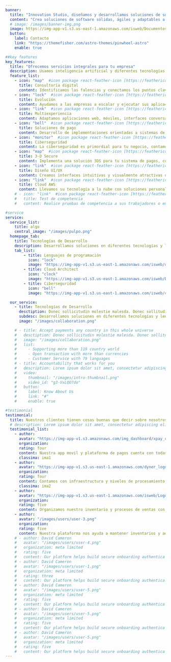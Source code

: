 ```yaml
---
banner:
  title: "Innovation Studio, diseñamos y desarrollamos soluciones de software"
  content: "Crea soluciones de software sólidas, ágiles y adaptables a las necesidades de tu negocio."
  # image: /images/banner-img.png
  image: https://img-app-v1.s3.us-east-1.amazonaws.com/isweb/Documentos_escaneados_page-0001-removebg-preview.png
  button:
    label: Contacto
    link: "https://themefisher.com/astro-themes/pinwheel-astro"
    enable: true

##key features
key_features:
  title: "Ofrecemos servicios integrales para tu empresa"
  description: Usamos inteligencia artificial y diferentes tecnologías actuales para diseñar, construir y desarrollar soluciones digitales para nuestros clientes. Desde el diseño de interfaces hasta plataformas escalables, nuestro conocimiento full-stack ayuda al despliegue completo de una solucion.
  feature_list:
    - icon: "map"  #icon package react-feather-icon [https://feathericons.com/]
      title: Consultoría digital
      content: Identificamos las falencias y conectamos los puntos clave entre tu modelo de negocio, tu estrategia digital y las oportunidades de crecimiento.
    - icon: "lock"  #icon package react-feather-icon [https://feathericons.com/]
      title: Evolución
      content: Ayudamos a las empresas a escalar y ejecutar sus aplicaciones de forma eficiente, enfocandonos en el mantenimiento de ecosistemas digitales.
    - icon: "link"  #icon package react-feather-icon [https://feathericons.com/]
      title: Multiexperiencia
      content: Adaptamos aplicaciones web, móviles, interfaces conversacionales, digital twin, IoT y AR. Su organización puede evolucionar para adaptarse a los nuevos cambios.
    - icon: "bell"  #icon package react-feather-icon [https://feathericons.com/]
      title: Soluciones de pago
      content: Desarrollo de implementaciones orientadas a sistemas de pago, facilitando integraciones con tarjetas de débito, crédito y otros métodos de pago ampliamente utilizados en la región.
    - icon: "monitor"  #icon package react-feather-icon [https://feathericons.com/]
      title: Ciberseguridad
      content: La ciberseguridad es primordial para tu negocio, contamos con expertos en consultoria asociada a las normas PCI DSS, ISO/IEC 27001.
    - icon: "map"  #icon package react-feather-icon [https://feathericons.com/]
      title: 3-D Secure
      content: Implementa una solución 3DS para tu sistema de pagos, contamos con personal especializado en este tipo de integraciones.
    - icon: "link"  #icon package react-feather-icon [https://feathericons.com/]
      title: Diseño UI/UX
      content: Creamos interfaces intuitivas y visualmente atractivas que se destacan y ofrecen una navegación fluida y una experiencia memorable.
    - icon: "link"  #icon package react-feather-icon [https://feathericons.com/]
      title: Cloud AWS
      content: Llevamos su tecnología a la nube con soluciones personalizadas, abarcando migraciones, nuevas implementaciones y optimización de servicios.
    # - icon: "link"  #icon package react-feather-icon [https://feathericons.com/]
    #   title: Test de competencia
    #   content: Realice pruebas de competencia a sus trabajadores o en la busqueda de personal con nuestro software especializado.

#service
service:
  service_list:
    title: algo
    central_image: "/images/pulpo.png"
  homepage_tab:
    title: Tecnologías de Desarrollo
    description: Desarrollamos soluciones en diferentes tecnologías y lenguajes de programación.
    tab_list:
        - title: Lenguajes de programación
          icon: "lock" 
          image: "https://img-app-v1.s3.us-east-1.amazonaws.com/isweb/devlogos.png"
        - title: Cloud Architect
          icon: "clock" 
          image: "https://img-app-v1.s3.us-east-1.amazonaws.com/isweb/Disen%CC%83o+sin+ti%CC%81tulo.png"
        - title: Ciberseguridad
          icon: "bell"  
          image: "https://img-app-v1.s3.us-east-1.amazonaws.com/isweb/ciberseg.png"

  our_service:
    - title: Tecnologías de Desarrollo
      desctiption: Donec sollicitudin molestie malesda. Donec sollitudin molestie malesuada. Mauris pellentesque nec, egestas non nisi. Cras ultricies ligula sed
      subdesc: Desarrollamos soluciones en diferentes tecnologías y lenguajes de programación.
      image: "/images/collaboration.png"

    # - title: Accept payments any country in this whole universe
    #   desctiption: Donec sollicitudin molestie malesda. Donec sollitudin molestie malesuada. Mauris pellentesque nec, egestas non nisi. Cras ultricies ligula sed
    #   image: "/images/collaboration.png"
    #   list:
    #     - Supporting more than 119 country world
    #     - Open transaction with more than currencies
    #     - Customer Service with 79 languages
    # - title: Accountability that works for you
    #   description: Lorem ipsum dolor sit amet, consectetur adipiscing elit. Morbi egestas Werat viverra id et aliquet. vulputate egestas sollicitudin.
    #   video:
    #     thumbnail: "/images/intro-thumbnail.png"
    #     video_id: "g3-VxLQO7do"
    #   button:
    #     label: Know About Us
    #     link: "#"
    #     enable: true

#testimonial
testimonial:
  title: Nuestros clientes tienen cosas buenas que decir sobre nosotros
  # description: Lorem ipsum dolor sit amet, consectetur adipiscing elit. Morbi egestas Werat viverra id et aliquet. vulputate egestas sollicitudin.
  testimonial_list:
    - author: 
      avatar: "https://img-app-v1.s3.amazonaws.com/img_dashboard/xpay_claro.svg"
      organization: 
      rating: four
      content: Nuestra app movil y plataforma de pagos cuenta con todas las herramientas necesarias para competir en el mercado fintech, gracias a los desarrollos realizados por IS.
      classima: ima1
    - author: 
      avatar: "https://img-app-v1.s3.us-east-1.amazonaws.com/dyner_logo_oscuro.svg"
      organization: 
      rating: four
      content: Contamos con infraestructura y niveles de procesamiento de pagos escalables, ademas innovamos en productos y servicios transaccionales gracias a la ayuda de IS.
      classima: ima2
    - author: 
      avatar: "https://img-app-v1.s3.us-east-1.amazonaws.com/isweb/Logo1.jpg"
      organization: 
      rating: five
      content: Organizamos nuestro inventario y procesos de ventas con un software customizado a nuestras necesidades diarias en la compañia, IS logro los objetivos deseados.
    - author: 
      avatar: "/images/users/user-3.png"
      organization: 
      rating: five
      content: Nuestra plataforma nos ayuda a mantener inventarios y administrar la planta de producción, ademas la impresión de ordenes de produccion y comprobantes de pago.
    # - author: David Cameron
    #   avatar: "/images/users/user-4.png"
    #   organization: meta limited
    #   rating: five
    #   content: Our platform helps build secure onboarding authentica experiences & engage your users. We build .
    # - author: David Cameron
    #   avatar: "/images/users/user-1.png"
    #   organization: meta limited
    #   rating: three
    #   content: Our platform helps build secure onboarding authentica experiences & engage your users. We build .
    # - author: David Cameron
    #   avatar: "/images/users/user-5.png"
    #   organization: meta limited
    #   rating: five
    #   content: Our platform helps build secure onboarding authentica experiences & engage your users. We build .
    # - author: David Cameron
    #   avatar: "/images/users/user-5.png"
    #   organization: meta limited
    #   rating: five
    #   content: Our platform helps build secure onboarding authentica experiences & engage your users. We build .
    # - author: David Cameron
    #   avatar: "/images/users/user-5.png"
    #   organization: meta limited
    #   rating: five
    #   content: Our platform helps build secure onboarding authentica experiences & engage your users. We build .
---
```

